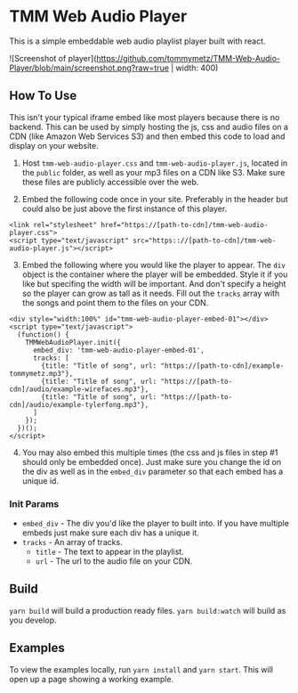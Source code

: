 # TMM Web Audio Player

This is a simple embeddable web audio playlist player built with react.

![Screenshot of player](https://github.com/tommymetz/TMM-Web-Audio-Player/blob/main/screenshot.png?raw=true | width: 400)

## How To Use

This isn't your typical iframe embed like most players because there is no
backend. This can be used by simply hosting the js, css and audio files on a CDN
(like Amazon Web Services S3) and then embed this code to load and display on
your website.

1. Host `tmm-web-audio-player.css` and `tmm-web-audio-player.js`, located in the
   `public` folder, as well as your mp3 files on a CDN like S3. Make sure these
   files are publicly accessible over the web.

2. Embed the following code once in your site. Preferably in the header but could
also be just above the first instance of this player.
```
<link rel="stylesheet" href="https://[path-to-cdn]/tmm-web-audio-player.css">
<script type="text/javascript" src="https:://[path-to-cdn]/tmm-web-audio-player.js"></script>
```

3. Embed the following where you would like the player to appear. The `div`
   object is the container where the player will be embedded. Style it if you
   like but specifing the width will be important. And don't specify a height so
   the player can grow as tall as it needs. Fill out the `tracks` array with the
   songs and point them to the files on your CDN.
```
<div style="width:100%" id="tmm-web-audio-player-embed-01"></div>
<script type="text/javascript">
  (function() {
    TMMWebAudioPlayer.init({
      embed_div: 'tmm-web-audio-player-embed-01',
      tracks: [
        {title: "Title of song", url: "https://[path-to-cdn]/example-tommymetz.mp3"},
        {title: "Title of song", url: "https://[path-to-cdn]/audio/example-wirefaces.mp3"},
        {title: "Title of song", url: "https://[path-to-cdn]/audio/example-tylerfong.mp3"},
      ]
    });
  })();
</script>
```

4. You may also embed this multiple times (the css and js files in step #1
   should only be embedded once). Just make sure you change the id on the div
   as well as in the `embed_div` parameter so that each embed has a unique id.

### Init Params
- `embed_div` - The div you'd like the player to built into. If you have
  multiple embeds just make sure each div has a unique it.
- `tracks` - An array of tracks.
  - `title` - The text to appear in the playlist.
  - `url` - The url to the audio file on your CDN.

## Build

`yarn build` will build a production ready files.
`yarn build:watch` will build as you develop.

## Examples

To view the examples locally, run `yarn install` and `yarn start`. This will
open up a page showing a working example.
